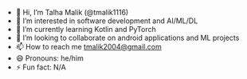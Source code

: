 - 👋 Hi, I’m Talha Malik (@tmalik1116)
- 👀 I’m interested in software development and AI/ML/DL
- 🌱 I’m currently learning Kotlin and PyTorch
- 💞️ I’m looking to collaborate on android applications and ML projects
- 📫 How to reach me tmalik2004@gmail.com
- 😄 Pronouns: he/him
- ⚡ Fun fact: N/A

<!---
tmalik1116/tmalik1116 is a ✨ special ✨ repository because its `README.md` (this file) appears on your GitHub profile.
You can click the Preview link to take a look at your changes.
--->

